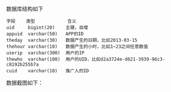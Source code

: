 数据库结构如下

    字段    类型	        含义
    uid     bigint(20)	  主键，自增
    appuid	varchar(50)	  APP的ID
    theday	varchar(30)	  数据产生的日期，比如2013-03-15
    thehour	varchar(10)	  数据产生的小时，比如1~23之间任意数值
    userip  varchar(300)  用户的IP
    thewho	varchar(100)  用户的UID，比如d2a3724e-d621-3939-96c3-c8192b255b7a
    cuid    varchar(10)	  推广人的ID

数据截图如下：
